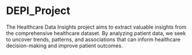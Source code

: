 # DEPI_Project
The Healthcare Data Insights project aims to extract valuable insights from the comprehensive healthcare dataset. By analyzing patient data, we seek to uncover trends, patterns, and associations that can inform healthcare decision-making and improve patient outcomes.
